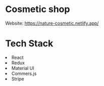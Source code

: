 # Cosmetic shop

Website: https://nature-cosmetic.netlify.app/

# Tech Stack
<li>React</li>
<li>Redux</li>
<li>Material UI</li>
<li>Commers.js</li>
<li>Stripe</li>

